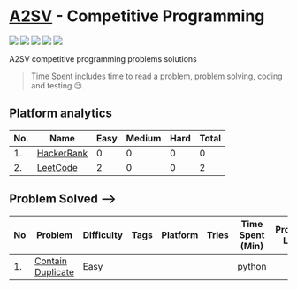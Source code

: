 # [A2SV](https://a2sv.org) - Competitive Programming
<p align="left">
  <img src="https://img.shields.io/badge/Problem Solved-1-green?style=for-the-badge" />
  <img src="https://img.shields.io/badge/Total%20Tries-2-red?style=for-the-badge" />
  <img src="https://img.shields.io/badge/Total%20Time%20Spent-2 Min-blue?style=for-the-badge" />
  <img src="https://img.shields.io/badge/1-yellow?style=for-the-badge&logo=python" />
  <img src="https://img.shields.io/badge/1-teal?style=for-the-badge&logo=cplusplus" />
</p>
A2SV competitive programming problems solutions

> Time Spent includes time to read a problem, problem solving, coding and testing :wink:.
## Platform analytics
| No. | Name | Easy | Medium | Hard | Total |
| --- | ---- | ---- | ------ | ---- | ----- |
| 1. | [HackerRank](https://www.hackerrank.com/hundera) | 0 | 0 | 0 | 0 |
| 2. | [LeetCode](https://leetcode.com/hundera) | 2 | 0 | 0 | 2 |

## Problem Solved -->
<!--  -->
| No | Problem | Difficulty | Tags | Platform | Tries | Time Spent (Min) | Programming Language |
| -- | ----- | ----| --------| ----- | ----- | ---------- | -------------------- |
| 1. |[Contain Duplicate](https://leetcode.com/problems/contains-duplicate/)|Easy| | | | python|